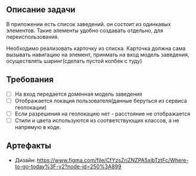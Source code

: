 ## Описание задачи

В приложении есть список заведений. он состоит из одинкавых элементов.
Такие элементы удобно создавать отдельно, для переиспользования.

Необходимо реализовать карточку из списка.
Карточка должна сама вызывать навигацию на элемент, принмать на вход модель заведения, осуществлять шаринг(сделать пустой колбек с туду)


## Требования

* [ ] На вход передается доменная модель заведения
* [ ] Отображается локация пользователя(данные беруться из сервиса геолокации)
* [ ] Если разрешения на геолокацию нет - расстояние не отображается
* [ ] Стили и цвета используются из соответствующих классов, а не напрямую в коде.

## Артефакты

- Дизайн: https://www.figma.com/file/CfYzsZrjZNZPA5xjbTztFc/Where-to-go-today%3F-v2?node-id=250%3A899


 